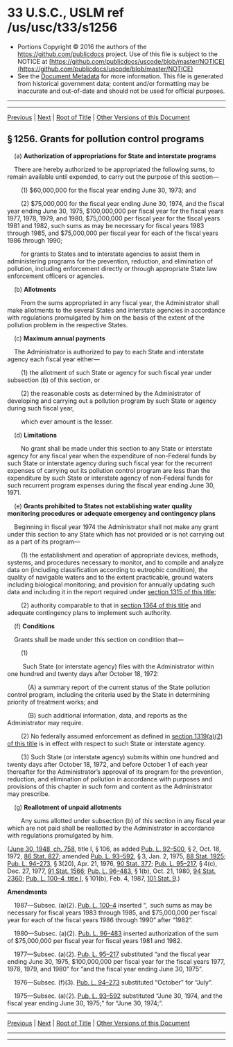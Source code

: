 ---
---

# 33 U.S.C., USLM ref /us/usc/t33/s1256

* Portions Copyright © 2016 the authors of the https://github.com/publicdocs project.
  Use of this file is subject to the NOTICE at [https://github.com/publicdocs/uscode/blob/master/NOTICE](https://github.com/publicdocs/uscode/blob/master/NOTICE)
* See the [Document Metadata](././../../../../..//README.md) for more information.
  This file is generated from historical government data; content and/or formatting may be inaccurate and out-of-date and should not be used for official purposes.

----------
----------

[Previous](./../../../../..//us/usc/t33/ch26/schI/m__us_usc_t33_s1255.md) | [Next](./../../../../..//us/usc/t33/ch26/schI/m__us_usc_t33_s1257.md) | [Root of Title](./../../../../../) | [Other Versions of this Document](https://publicdocs.github.io/go/links?ns=uslm&ref=%2Fus%2Fusc%2Ft33%2Fs1256)

## § 1256. Grants for pollution control programs

    (a) __Authorization of appropriations for State and interstate programs__ 

    There are hereby authorized to be appropriated the following sums, to remain available until expended, to carry out the purpose of this section—

        (1) $60,000,000 for the fiscal year ending June 30, 1973; and

        (2) $75,000,000 for the fiscal year ending June 30, 1974, and the fiscal year ending June 30, 1975, $100,000,000 per fiscal year for the fiscal years 1977, 1978, 1979, and 1980, $75,000,000 per fiscal year for the fiscal years 1981 and 1982, such sums as may be necessary for fiscal years 1983 through 1985, and $75,000,000 per fiscal year for each of the fiscal years 1986 through 1990;

        for grants to States and to interstate agencies to assist them in administering programs for the prevention, reduction, and elimination of pollution, including enforcement directly or through appropriate State law enforcement officers or agencies.

    (b) __Allotments__ 

        From the sums appropriated in any fiscal year, the Administrator shall make allotments to the several States and interstate agencies in accordance with regulations promulgated by him on the basis of the extent of the pollution problem in the respective States.

    (c) __Maximum annual payments__ 

    The Administrator is authorized to pay to each State and interstate agency each fiscal year either—

        (1) the allotment of such State or agency for such fiscal year under subsection (b) of this section, or

        (2) the reasonable costs as determined by the Administrator of developing and carrying out a pollution program by such State or agency during such fiscal year,

        which ever amount is the lesser.

    (d) __Limitations__ 

        No grant shall be made under this section to any State or interstate agency for any fiscal year when the expenditure of non-Federal funds by such State or interstate agency during such fiscal year for the recurrent expenses of carrying out its pollution control program are less than the expenditure by such State or interstate agency of non-Federal funds for such recurrent program expenses during the fiscal year ending June 30, 1971.

    (e) __Grants prohibited to States not establishing water quality monitoring procedures or adequate emergency and contingency plans__ 

    Beginning in fiscal year 1974 the Administrator shall not make any grant under this section to any State which has not provided or is not carrying out as a part of its program—

        (1) the establishment and operation of appropriate devices, methods, systems, and procedures necessary to monitor, and to compile and analyze data on (including classification according to eutrophic condition), the quality of navigable waters and to the extent practicable, ground waters including biological monitoring; and provision for annually updating such data and including it in the report required under [section 1315 of this title][/us/usc/t33/s1315];

        (2) authority comparable to that in [section 1364 of this title][/us/usc/t33/s1364] and adequate contingency plans to implement such authority.

    (f) __Conditions__ 

    Grants shall be made under this section on condition that—

        (1)

         Such State (or interstate agency) files with the Administrator within one hundred and twenty days after October 18, 1972:

            (A) a summary report of the current status of the State pollution control program, including the criteria used by the State in determining priority of treatment works; and

            (B) such additional information, data, and reports as the Administrator may require.

        (2) No federally assumed enforcement as defined in [section 1319(a)(2) of this title][/us/usc/t33/s1319/a/2] is in effect with respect to such State or interstate agency.

        (3) Such State (or interstate agency) submits within one hundred and twenty days after October 18, 1972, and before October 1 of each year thereafter for the Administrator’s approval of its program for the prevention, reduction, and elimination of pollution in accordance with purposes and provisions of this chapter in such form and content as the Administrator may prescribe.

    (g) __Reallotment of unpaid allotments__ 

        Any sums allotted under subsection (b) of this section in any fiscal year which are not paid shall be reallotted by the Administrator in accordance with regulations promulgated by him.

([June 30, 1948, ch. 758][/us/act/1948-06-30/ch758], title I, § 106, as added [Pub. L. 92–500][/us/pl/92/500], § 2, Oct. 18, 1972, [86 Stat. 827][/us/stat/86/827]; amended [Pub. L. 93–592][/us/pl/93/592], § 3, Jan. 2, 1975, [88 Stat. 1925][/us/stat/88/1925]; [Pub. L. 94–273][/us/pl/94/273], § 3(20), Apr. 21, 1976, [90 Stat. 377][/us/stat/90/377]; [Pub. L. 95–217][/us/pl/95/217], § 4(c), Dec. 27, 1977, [91 Stat. 1566][/us/stat/91/1566]; [Pub. L. 96–483][/us/pl/96/483], § 1(b), Oct. 21, 1980, [94 Stat. 2360][/us/stat/94/2360]; [Pub. L. 100–4, title I][/us/pl/100/4/tI], § 101(b), Feb. 4, 1987, [101 Stat. 9][/us/stat/101/9].)

 __Amendments__ 

    1987—Subsec. (a)(2). [Pub. L. 100–4][/us/pl/100/4] inserted “, such sums as may be necessary for fiscal years 1983 through 1985, and $75,000,000 per fiscal year for each of the fiscal years 1986 through 1990” after “1982”.

    1980—Subsec. (a)(2). [Pub. L. 96–483][/us/pl/96/483] inserted authorization of the sum of $75,000,000 per fiscal year for fiscal years 1981 and 1982.

    1977—Subsec. (a)(2). [Pub. L. 95–217][/us/pl/95/217] substituted “and the fiscal year ending June 30, 1975, $100,000,000 per fiscal year for the fiscal years 1977, 1978, 1979, and 1980” for “and the fiscal year ending June 30, 1975”.

    1976—Subsec. (f)(3). [Pub. L. 94–273][/us/pl/94/273] substituted “October” for “July”.

    1975—Subsec. (a)(2). [Pub. L. 93–592][/us/pl/93/592] substituted “June 30, 1974, and the fiscal year ending June 30, 1975;” for “June 30, 1974;”.

----------

[Previous](./../../../../..//us/usc/t33/ch26/schI/m__us_usc_t33_s1255.md) | [Next](./../../../../..//us/usc/t33/ch26/schI/m__us_usc_t33_s1257.md) | [Root of Title](./../../../../../) | [Other Versions of this Document](https://publicdocs.github.io/go/links?ns=uslm&ref=%2Fus%2Fusc%2Ft33%2Fs1256)

----------
----------

[/us/usc/t33/s1315]: https://publicdocs.github.io/go/links?ns=uslm&ref=%2Fus%2Fusc%2Ft33%2Fs1315
[/us/usc/t33/s1364]: https://publicdocs.github.io/go/links?ns=uslm&ref=%2Fus%2Fusc%2Ft33%2Fs1364
[/us/usc/t33/s1319/a/2]: https://publicdocs.github.io/go/links?ns=uslm&ref=%2Fus%2Fusc%2Ft33%2Fs1319%2Fa%2F2
[/us/act/1948-06-30/ch758]: https://publicdocs.github.io/go/links?ns=uslm&ref=%2Fus%2Fact%2F1948-06-30%2Fch758
[/us/pl/92/500]: https://publicdocs.github.io/go/links?ns=uslm&ref=%2Fus%2Fpl%2F92%2F500
[/us/stat/86/827]: https://publicdocs.github.io/go/links?ns=uslm&ref=%2Fus%2Fstat%2F86%2F827
[/us/pl/93/592]: https://publicdocs.github.io/go/links?ns=uslm&ref=%2Fus%2Fpl%2F93%2F592
[/us/stat/88/1925]: https://publicdocs.github.io/go/links?ns=uslm&ref=%2Fus%2Fstat%2F88%2F1925
[/us/pl/94/273]: https://publicdocs.github.io/go/links?ns=uslm&ref=%2Fus%2Fpl%2F94%2F273
[/us/stat/90/377]: https://publicdocs.github.io/go/links?ns=uslm&ref=%2Fus%2Fstat%2F90%2F377
[/us/pl/95/217]: https://publicdocs.github.io/go/links?ns=uslm&ref=%2Fus%2Fpl%2F95%2F217
[/us/stat/91/1566]: https://publicdocs.github.io/go/links?ns=uslm&ref=%2Fus%2Fstat%2F91%2F1566
[/us/pl/96/483]: https://publicdocs.github.io/go/links?ns=uslm&ref=%2Fus%2Fpl%2F96%2F483
[/us/stat/94/2360]: https://publicdocs.github.io/go/links?ns=uslm&ref=%2Fus%2Fstat%2F94%2F2360
[/us/pl/100/4/tI]: https://publicdocs.github.io/go/links?ns=uslm&ref=%2Fus%2Fpl%2F100%2F4%2FtI
[/us/stat/101/9]: https://publicdocs.github.io/go/links?ns=uslm&ref=%2Fus%2Fstat%2F101%2F9
[/us/pl/100/4]: https://publicdocs.github.io/go/links?ns=uslm&ref=%2Fus%2Fpl%2F100%2F4
[/us/pl/96/483]: https://publicdocs.github.io/go/links?ns=uslm&ref=%2Fus%2Fpl%2F96%2F483
[/us/pl/95/217]: https://publicdocs.github.io/go/links?ns=uslm&ref=%2Fus%2Fpl%2F95%2F217
[/us/pl/94/273]: https://publicdocs.github.io/go/links?ns=uslm&ref=%2Fus%2Fpl%2F94%2F273
[/us/pl/93/592]: https://publicdocs.github.io/go/links?ns=uslm&ref=%2Fus%2Fpl%2F93%2F592


